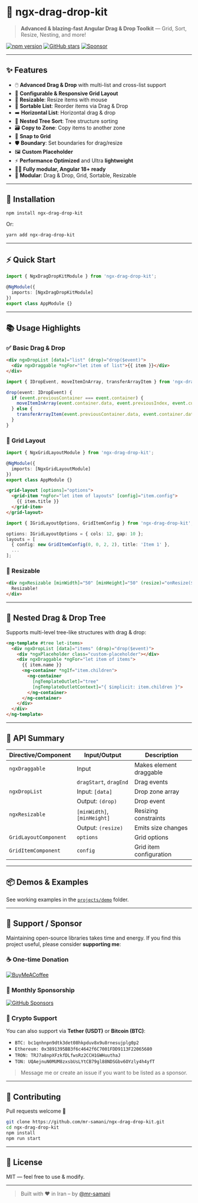 # 🚀 ngx-drag-drop-kit

> **Advanced & blazing-fast Angular Drag & Drop Toolkit** — Grid, Sort, Resize, Nesting, and more!

[![npm version](https://img.shields.io/npm/v/ngx-drag-drop-kit?style=flat-square)](https://www.npmjs.com/package/ngx-drag-drop-kit)
[![GitHub stars](https://img.shields.io/github/stars/mr-samani/ngx-drag-drop-kit?style=flat-square)](https://github.com/mr-samani/ngx-drag-drop-kit/stargazers)
[![Sponsor](https://img.shields.io/badge/Sponsor-%E2%9D%A4-red?style=flat-square)](#-support--sponsor)

---

## ✨ Features
- 🖱️ **Advanced Drag & Drop** with multi-list and cross-list support
- 🧩 **Configurable & Responsive Grid Layout**
- 📏 **Resizable**: Resize items with mouse
- 🔄 **Sortable List**: Reorder items via Drag & Drop
- ➡️ **Horizontal List**: Horizontal drag & drop
- 🌳 **Nested Tree Sort**: Tree structure sorting
- 🗃️ **Copy to Zone**: Copy items to another zone
- 🧲 **Snap to Grid**
- 🛡️ **Boundary**: Set boundaries for drag/resize
- 🖼️ **Custom Placeholder**
- ⚡ **Performance Optimized** and Ultra **lightweight**
- 🧑‍💻 **Fully modular, Angular 18+ ready**
- 🧩 **Modular**: Drag & Drop, Grid, Sortable, Resizable  

---

## 🔧 Installation

```bash
npm install ngx-drag-drop-kit
````

Or:

```bash
yarn add ngx-drag-drop-kit
```

---

## ⚡ Quick Start

```ts
import { NgxDragDropKitModule } from 'ngx-drag-drop-kit';

@NgModule({
  imports: [NgxDragDropKitModule]
})
export class AppModule {}
```

---

## 📚 Usage Highlights

### ✅ Basic Drag & Drop

```html
<div ngxDropList [data]="list" (drop)="drop($event)">
  <div ngxDraggable *ngFor="let item of list">{{ item }}</div>
</div>
```

```ts
import { IDropEvent, moveItemInArray, transferArrayItem } from 'ngx-drag-drop-kit';

drop(event: IDropEvent) {
  if (event.previousContainer === event.container) {
    moveItemInArray(event.container.data, event.previousIndex, event.currentIndex);
  } else {
    transferArrayItem(event.previousContainer.data, event.container.data, event.previousIndex, event.currentIndex);
  }
}
```

### 🧩 Grid Layout
```ts
import { NgxGridLayoutModule } from 'ngx-drag-drop-kit';

@NgModule({
  imports: [NgxGridLayoutModule]
})
export class AppModule {}
```
```html
<grid-layout [options]="options">
  <grid-item *ngFor="let item of layouts" [config]="item.config">
    {{ item.title }}
  </grid-item>
</grid-layout>
```
```ts
import { IGridLayoutOptions, GridItemConfig } from 'ngx-drag-drop-kit';

options: IGridLayoutOptions = { cols: 12, gap: 10 };
layouts = [
  { config: new GridItemConfig(0, 0, 2, 2), title: 'Item 1' },
  ...
];
```

### 📏 Resizable

```html
<div ngxResizable [minWidth]="50" [minHeight]="50" (resize)="onResize($event)">
  Resizable!
</div>
```

---

## 🌳 Nested Drag & Drop Tree

Supports multi-level tree-like structures with drag & drop:

```html
<ng-template #tree let-items>
  <div ngxDropList [data]="items" (drop)="drop($event)">
    <div *ngxPlaceholder class="custom-placeholder"></div>
    <div ngxDraggable *ngFor="let item of items">
      {{ item.name }}
      <ng-container *ngIf="item.children">
        <ng-container
          [ngTemplateOutlet]="tree"
          [ngTemplateOutletContext]="{ $implicit: item.children }">
        </ng-container>
      </ng-container>
    </div>
  </div>
</ng-template>
```

---

## 📄 API Summary

| Directive/Component   | Input/Output                | Description             |
| --------------------- | --------------------------- | ----------------------- |
| `ngxDraggable`        | Input                       | Makes element draggable |
|                       | `dragStart`, `dragEnd`      | Drag events             |
| `ngxDropList`         | Input: `[data]`             | Drop zone array         |
|                       | Output: `(drop)`            | Drop event              |
| `ngxResizable`        | `[minWidth]`, `[minHeight]` | Resizing constraints    |
|                       | Output: `(resize)`          | Emits size changes      |
| `GridLayoutComponent` | `options`                   | Grid options            |
| `GridItemComponent`   | `config`                    | Grid item configuration |

---

## 📦 Demos & Examples

See working examples in the [`projects/demo`](./projects/demo) folder.

---

## 💖 Support / Sponsor

Maintaining open-source libraries takes time and energy. If you find this project useful, please consider **supporting me**:

### ☕ One-time Donation

[![BuyMeACoffee](https://img.shields.io/badge/buymeacoffee-donate-yellow?style=flat-square)](https://buymeacoffee.com/mrsamani)

### 🧡 Monthly Sponsorship

[![GitHub Sponsors](https://img.shields.io/badge/GitHub%20Sponsors-Become%20a%20Sponsor-red?logo=github-sponsors\&style=flat-square)](https://github.com/sponsors/mr-samani)

### 💸 Crypto Support

You can also support via **Tether (USDT)** or **Bitcoin (BTC)**:

* `BTC: bc1qnhnpn9dtk3det08hkpduv8x9u8rnesujplg0p2`
* `Ethereum: 0x3891395BB3f6c4642f6C7001FDD9113F22065680`
* `TRON: TRJ7a8npXFzkfDLfwsRz2CCH1GWHuuthaJ`
* `TON: UQAejnuN0MUM8zxsbUsLYtCB79gl88NDSGbv6OYzly4h4yfT`



> Message me or create an issue if you want to be listed as a sponsor.

---

## 🤝 Contributing

Pull requests welcome 🙌

```bash
git clone https://github.com/mr-samani/ngx-drag-drop-kit.git
cd ngx-drag-drop-kit
npm install
npm run start
```

---

## 📜 License

MIT — feel free to use & modify.

---

> Built with ❤️ in Iran – by [@mr-samani](https://github.com/mr-samani)

